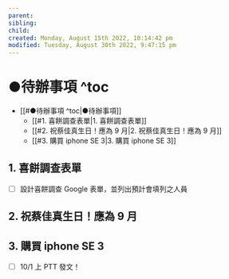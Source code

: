 ```yaml
---
parent: 
sibling: 
child: 
created: Monday, August 15th 2022, 10:14:42 pm
modified: Tuesday, August 30th 2022, 9:47:15 pm
---
```

# ●待辦事項 ^toc

- [[#●待辦事項 ^toc|●待辦事項]]
	- [[#1. 喜餅調查表單|1. 喜餅調查表單]]
	- [[#2. 祝蔡佳真生日！應為 9 月|2. 祝蔡佳真生日！應為 9 月]]
	- [[#3. 購買 iphone SE 3|3. 購買 iphone SE 3]]



## 1. 喜餅調查表單
- [ ] 設計喜餅調查 Google 表單，並列出預計會填列之人員


## 2. 祝蔡佳真生日！應為 9 月



## 3. 購買 iphone SE 3
- [ ] 10/1 上 PTT 發文！

